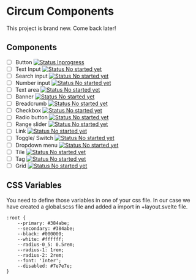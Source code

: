 # Circum Components

This project is brand new. Come back later!

## Components

- [ ] Button [![Status Inprogress](https://img.shields.io/badge/-Inprogress-yellow)]()
- [ ] Text Input [![Status No started yet](https://img.shields.io/badge/-Not%20started%20yet-red)]()
- [ ] Search input [![Status No started yet](https://img.shields.io/badge/-Not%20started%20yet-red)]()
- [ ] Number input [![Status No started yet](https://img.shields.io/badge/-Not%20started%20yet-red)]()
- [ ] Text area [![Status No started yet](https://img.shields.io/badge/-Not%20started%20yet-red)]()
- [ ] Banner [![Status No started yet](https://img.shields.io/badge/-Not%20started%20yet-red)]()
- [ ] Breadcrumb [![Status No started yet](https://img.shields.io/badge/-Not%20started%20yet-red)]()
- [ ] Checkbox [![Status No started yet](https://img.shields.io/badge/-Not%20started%20yet-red)]()
- [ ] Radio button [![Status No started yet](https://img.shields.io/badge/-Not%20started%20yet-red)]()
- [ ] Range slider [![Status No started yet](https://img.shields.io/badge/-Not%20started%20yet-red)]()
- [ ] Link [![Status No started yet](https://img.shields.io/badge/-Not%20started%20yet-red)]()
- [ ] Toggle/ Switch [![Status No started yet](https://img.shields.io/badge/-Not%20started%20yet-red)]()
- [ ] Dropdown menu [![Status No started yet](https://img.shields.io/badge/-Not%20started%20yet-red)]()
- [ ] Tile [![Status No started yet](https://img.shields.io/badge/-Not%20started%20yet-red)]()
- [ ] Tag [![Status No started yet](https://img.shields.io/badge/-Not%20started%20yet-red)]()
- [ ] Grid [![Status No started yet](https://img.shields.io/badge/-Not%20started%20yet-red)]()

## CSS Variables
You need to define those variables in one of your css file. In our case we have created a global.scss file and added a import in +layout.svelte file.
```
:root {
    --primary: #384abe;
    --secondary: #384abe;
    --black: #000000;
    --white: #ffffff;
    --radius-0_5: 0.5rem;
    --radius-1: 1rem;
    --radius-2: 2rem;
    --font: 'Inter';
    --disabled: #7e7e7e;
}
```
